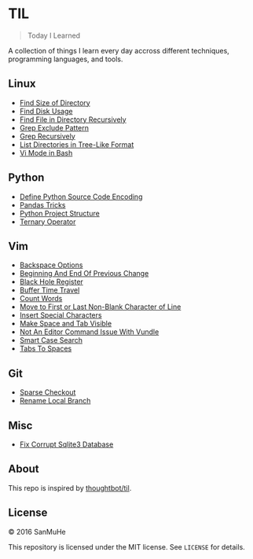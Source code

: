 # TIL

> Today I Learned

A collection of things I learn every day accross different techniques, programming languages, and tools.

## Linux

- [Find Size of Directory](linux/find-directory-size.md)
- [Find Disk Usage](linux/find-disk-usage.md)
- [Find File in Directory Recursively](linux/find-file-in-directory-recursively.md)
- [Grep Exclude Pattern](linux/grep-exclude-pattern.md)
- [Grep Recursively](linux/grep-recursively.md)
- [List Directories in Tree-Like Format](linux/list-directories-in-tree-like-format.md)
- [Vi Mode in Bash](linux/vi-mode-in-bash.md)

## Python

- [Define Python Source Code Encoding](python/define-python-source-code-encoding.md)
- [Pandas Tricks](python/pandas-tricks.md)
- [Python Project Structure](python/python-project-structure.md)
- [Ternary Operator](python/ternary-operator.md)

## Vim

- [Backspace Options](vim/backspace-options.md)
- [Beginning And End Of Previous Change](vim/beginning-and-end-of-previous-change.md)
- [Black Hole Register](vim/black-hole-register.md)
- [Buffer Time Travel](vim/buffer-time-travel.md)
- [Count Words](vim/count-words.md)
- [Move to First or Last Non-Blank Character of Line](vim/first-last-non-blank-character-of-line.md)
- [Insert Special Characters](vim/insert-special-characters.md)
- [Make Space and Tab Visible](vim/make-space-and-tab-visible.md)
- [Not An Editor Command Issue With Vundle](vim/not-an-editor-command-issue-with-vundle.md)
- [Smart Case Search](vim/smart-case-search.md)
- [Tabs To Spaces](vim/tabs-to-spaces.md)

## Git

- [Sparse Checkout](Git/sparse-checkout.md)
- [Rename Local Branch](Git/rename-local-branch.md)

## Misc

- [Fix Corrupt Sqlite3 Database](misc/fix-corrupt-sqlite3-db.md)

## About

This repo is inspired by [thoughtbot/til](https://github.com/thoughtbot/til).

## License

&copy; 2016 SanMuHe

This repository is licensed under the MIT license. See `LICENSE` for details.
